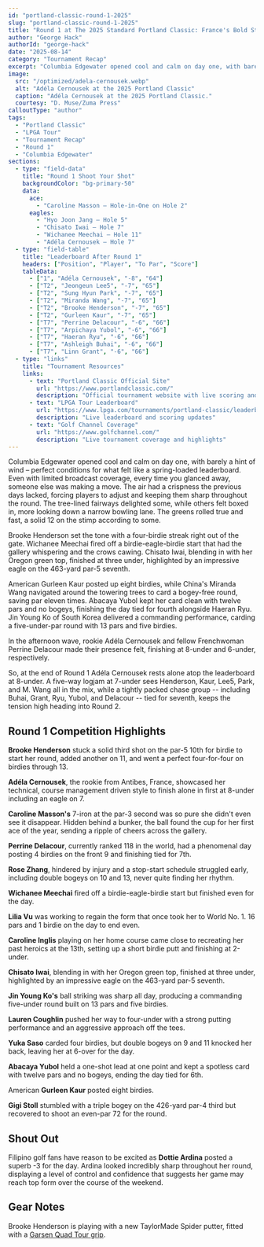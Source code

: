 ```yaml
---
id: "portland-classic-round-1-2025"
slug: "portland-classic-round-1-2025"
title: "Round 1 at The 2025 Standard Portland Classic: France's Bold Start, Brooke's Birdie Streak, and Wichanee's Early Eagle"
author: "George Hack"
authorId: "george-hack"
date: "2025-08-14"
category: "Tournament Recap"
excerpt: "Columbia Edgewater opened cool and calm on day one, with barely a hint of wind – perfect conditions for what felt like a spring-loaded leaderboard."
image:
  src: "/optimized/adela-cernousek.webp"
  alt: "Adéla Cernousek at the 2025 Portland Classic"
  caption: "Adéla Cernousek at the 2025 Portland Classic."
  courtesy: "D. Muse/Zuma Press"
calloutType: "author"
tags:
  - "Portland Classic"
  - "LPGA Tour"
  - "Tournament Recap"
  - "Round 1"
  - "Columbia Edgewater"
sections:
  - type: "field-data"
    title: "Round 1 Shoot Your Shot"
    backgroundColor: "bg-primary-50"
    data:
      ace:
        - "Caroline Masson – Hole-in-One on Hole 2"
      eagles:
        - "Hyo Joon Jang – Hole 5"
        - "Chisato Iwai – Hole 7"
        - "Wichanee Meechai – Hole 11"
        - "Adéla Cernousek – Hole 7"
  - type: "field-table"
    title: "Leaderboard After Round 1"
    headers: ["Position", "Player", "To Par", "Score"]
    tableData:
      - ["1", "Adéla Cernousek", "-8", "64"]
      - ["T2", "Jeongeun Lee5", "-7", "65"]
      - ["T2", "Sung Hyun Park", "-7", "65"]
      - ["T2", "Miranda Wang", "-7", "65"]
      - ["T2", "Brooke Henderson", "-7", "65"]
      - ["T2", "Gurleen Kaur", "-7", "65"]
      - ["T7", "Perrine Delacour", "-6", "66"]
      - ["T7", "Arpichaya Yubol", "-6", "66"]
      - ["T7", "Haeran Ryu", "-6", "66"]
      - ["T7", "Ashleigh Buhai", "-6", "66"]
      - ["T7", "Linn Grant", "-6", "66"]
  - type: "links"
    title: "Tournament Resources"
    links:
      - text: "Portland Classic Official Site"
        url: "https://www.portlandclassic.com/"
        description: "Official tournament website with live scoring and information"
      - text: "LPGA Tour Leaderboard"
        url: "https://www.lpga.com/tournaments/portland-classic/leaderboard"
        description: "Live leaderboard and scoring updates"
      - text: "Golf Channel Coverage"
        url: "https://www.golfchannel.com/"
        description: "Live tournament coverage and highlights"
---
```


Columbia Edgewater opened cool and calm on day one, with barely a hint of wind – perfect conditions for what felt like a spring-loaded leaderboard. Even with limited broadcast coverage, every time you glanced away, someone else was making a move. The air had a crispness the previous days lacked, forcing players to adjust and keeping them sharp throughout the round. The tree-lined fairways delighted some, while others felt boxed in, more looking down a narrow bowling lane. The greens rolled true and fast, a solid 12 on the stimp according to some.

Brooke Henderson set the tone with a four-birdie streak right out of the gate. Wichanee Meechai fired off a birdie-eagle-birdie start that had the gallery whispering and the crows cawing. Chisato Iwai, blending in with her Oregon green top, finished at three under, highlighted by an impressive eagle on the 463-yard par-5 seventh.

American Gurleen Kaur posted up eight birdies, while China's Miranda Wang navigated around the towering trees to card a bogey-free round, saving par eleven times. Abacaya Yubol kept her card clean with twelve pars and no bogeys, finishing the day tied for fourth alongside Haeran Ryu. Jin Young Ko of South Korea delivered a commanding performance, carding a five-under-par round with 13 pars and five birdies.

In the afternoon wave, rookie Adéla Cernousek and fellow Frenchwoman Perrine Delacour made their presence felt, finishing at 8-under and 6-under, respectively.

So, at the end of Round 1 Adéla Cernousek rests alone atop the leaderboard at 8-under. A five-way logjam at 7-under sees Henderson, Kaur, Lee5, Park, and M. Wang all in the mix, while a tightly packed chase group -- including Buhai, Grant, Ryu, Yubol, and Delacour -- tied for seventh, keeps the tension high heading into Round 2.

## Round 1 Competition Highlights

**Brooke Henderson** stuck a solid third shot on the par-5 10th for birdie to start her round, added another on 11, and went a perfect four-for-four on birdies through 13.

**Adéla Cernousek**, the rookie from Antibes, France, showcased her technical, course management driven style to finish alone in first at 8-under including an eagle on 7.

**Caroline Masson's** 7-iron at the par-3 second was so pure she didn't even see it disappear. Hidden behind a bunker, the ball found the cup for her first ace of the year, sending a ripple of cheers across the gallery.

**Perrine Delacour**, currently ranked 118 in the world, had a phenomenal day posting 4 birdies on the front 9 and finishing tied for 7th.

**Rose Zhang**, hindered by injury and a stop-start schedule struggled early, including double bogeys on 10 and 13, never quite finding her rhythm.

**Wichanee Meechai** fired off a birdie-eagle-birdie start but finished even for the day.

**Lilia Vu** was working to regain the form that once took her to World No. 1. 16 pars and 1 birdie on the day to end even.

**Caroline Inglis** playing on her home course came close to recreating her past heroics at the 13th, setting up a short birdie putt and finishing at 2-under.

**Chisato Iwai**, blending in with her Oregon green top, finished at three under, highlighted by an impressive eagle on the 463-yard par-5 seventh.

**Jin Young Ko's** ball striking was sharp all day, producing a commanding five-under round built on 13 pars and five birdies.

**Lauren Coughlin** pushed her way to four-under with a strong putting performance and an aggressive approach off the tees.

**Yuka Saso** carded four birdies, but double bogeys on 9 and 11 knocked her back, leaving her at 6-over for the day.

**Abacaya Yubol** held a one-shot lead at one point and kept a spotless card with twelve pars and no bogeys, ending the day tied for 6th.

American **Gurleen Kaur** posted eight birdies.

**Gigi Stoll** stumbled with a triple bogey on the 426-yard par-4 third but recovered to shoot an even-par 72 for the round.

## Shout Out

Filipino golf fans have reason to be excited as **Dottie Ardina** posted a superb -3 for the day. Ardina looked incredibly sharp throughout her round, displaying a level of control and confidence that suggests her game may reach top form over the course of the weekend.

## Gear Notes

Brooke Henderson is playing with a new TaylorMade Spider putter, fitted with a [Garsen Quad Tour grip](https://garsengolf.com/).
